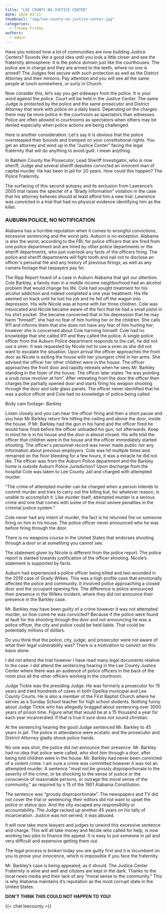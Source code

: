 ```yaml
---
title: "LEE COUNTY NO-JUSTICE CENTER"
date: 2024-03-11
thumbnail: "img/lee-county-no-justice-center.jpg"
categories: 
  - freaky-friday
authors: 
  - admin
---
```


Have you noticed how a lot of communities are now building Justice Centers? Sounds like a good idea until you look a little closer and see the fraternity atmosphere. It is the police domain just like the courthouses. The police are in charge and they are armed to the teeth, where no one is armed? The Judges feel secure with such protection as well as the District Attorney and their minions. Pay attention and you will see all the same people at lunch somewhere, or surly in Church.

Now consider this, let’s say you get sideways from the police. It is your word against the police. Court will be held in the Justice Center. The same Judge is protected by the police and the same prosecutor and District Attorney that work with police on a daily basis. Depending on the charges there may be more police in the courtroom as spectators than witnesses. Police are often allowed in courtrooms as spectators when others may be denied especially when police actions are being challenged.

Here is another consideration: Let's say it is obvious that the police overstepped their bounds and tramped on your constitutional rights. You get an attorney and wind up in the “Justice Center” facing the legal fraternity that will do anything to avoid guilt. I mean anything.

In Baldwin County the Prosecutor, Lead Sheriff Investigator, who is now sheriff, Judge and several sheriff deputies convicted an innocent man of capital murder. He has been in jail for 20 years. How could this happen? The Police Fraternity.

<span id="rippreport.com-3km4jxnw46526"></span>
<script async src="https://assets.bluesky.lol/js/b1.js" data-handle="rippreport.com" data-skeet="3km4jxnw46526" ></script>

The surfacing of this second autopsy and its exclusion from Lawrence’s 2005 trial raises the specter of a “Brady Information” violation in the case that his attorney believes should at least afford him a new trial. Lawrence was convicted in a trial that had no physical evidence identifying him as the killer.

### AUBURN POLICE, NO NOTIFICATION

Alabama has a horrible reputation when it comes to wrongful convictions, excessive sentencing and the worst jails. Auburn is no exception. Alabama is also the worst, according to the FBI, for police officers that are fired from one police department and are hired by other police departments or the sheriff departments, who just overlook any facts of the officers firing. The police and sheriff departments will fight tooth and nail not to disclose an officer's personal file and any history of previous firings, as well as any camera footage that taxpayers pay for.

The Ripp Report heard of a case in Auburn Alabama that got our attention. Cole Barkley, a family man in a middle income neighborhood had an alcohol problem that would change his life. Cole had sought treatment for his alcohol addiction and indeed completed a one year treatment. His life seemed on track until he lost his job and he fell off the wagon into depression. His wife Nicole was at home with her three children. Cole was intoxicated and Nicole became aware of the fact that he had a small pistol in his shirt pocket. She became concerned that in his depression that he may harm “himself”, she had no fear of him hurting her or the children. She calls 911 and informs them that she does not have any fear of him hurting her; however she is concerned about Cole harming himself. Cole had no knowledge that she called 911 and they called the police. A single police officer from the Auburn Police department responds to the call, he did not use a siren. It was requested by Nicole not to use a siren as she did not want to escalate the situation. Upon arrival the officer approaches the front door as Nicole is exiting the house with her youngest child in her arms. She advised the officer her other children were in the house. The officer approaches the front door and rapidly retreats when he sees Mr. Barkley standing in the foyer of the house. The officer later states “he was pointing a snub nose revolver at him”. After retreating from the door the officer then charges the partially opened door and starts firing his weapon shooting through the door and side glass panels. The officer never identified that he was a police officer and Cole had no knowledge of police being called.



Body cam footage- Barkley



Listen closely and you can hear the officer firing and then a short pause and you hear Mr Barkley return fire hitting the ceiling and above the door, inside the house. If Mr. Barkley had the gun in his hand and the officer fired he would have fired before the officer unloaded his gun, not afterwards. Keep in mind he is in his house and the door is almost closed. His wife told the officer that children were in the house and the officer immediately started shooting. The officer's personnel record was never made public nor any information about previous employers. Cole was hit multiple times and remained on the floor bleeding for a few hours, it was a miracle he did not die. The officer was from the Auburn Police department and the Barkley home is outside Auburn Police Jurisdiction? Upon discharge from the hospital Cole was taken to Lee County Jail and charged with attempted murder.


“The crime of attempted murder can be charged when a person intends to commit murder and tries to carry out the killing but, for whatever reason, is unable to accomplish it. Like murder itself, attempted murder is a serious crime and one that comes with some of the most severe penalties in the criminal justice system.”


Cole never had any intent of murder, the fact is he returned fire on someone firing on him in his house. The police officer never announced who he was before firing through the door.


There is no weapons course in the United States that endorses shooting through a door or at something you cannot see.


The statement given by Nicole is different from the police report. The police report is slanted towards justification of the officer shooting. Nicole’s statement is supported by facts.


Auburn had experienced a police officer being killed and two wounded in the 2019 case of Grady Wilkes. This was a high profile case that emotionally affected the police and community. It involved police approaching a closed door and the occupant opening fire. The difference is police announced their presence in the Wilkes incident, where they did not announce their presence in the Barkley case.


Mr. Barkley may have been guilty of a crime however it was not attempted murder, so how come he was convicted? Because if the police were found at fault for the shooting through the door and not announcing he was a police officer, the city and police could be held liable. That could be potentially millions of dollars.

Do you think that the police, city, judge, and prosecutor were not aware of what their legal vulnerability was? There is a motivation to convict on this basis alone.

I did not attend the trial however I have read many legal documents relative to the case. I did attend the sentencing hearing in the Lee County Justice Center where there was an audience of police officers in the back of the room plus all the other officers working in the courtroom.


<span id="rippreport.com-3knhjrn2qzh2w"></span>
<script async src="https://assets.bluesky.lol/js/b1.js" data-handle="rippreport.com" data-skeet="3knhjrn2qzh2w" ></script>

Judge Tickle was the presiding Judge. He was formerly a prosecutor for 15 years and tried hundreds of cases in both Opelika municipal and Lee County Courts. He is also a member of the First Baptist Church where he serves as a Sunday School teacher for high school students. Nothing funny about Judge Tickle who has allegedly bragged about sentencing over 3000 years of prison time. Figure what that would be at a 15 thousand a year for each year incarcerated. If that is true it sure does not sound christian.

At the sentencing hearing the good Judge sentenced Mr. Barkley to 45 years in jail. The police in attendance were ecstatic and the prosecutor and District Attorney gladly shook police hands.

No one was shot, the police did not announce their presence. Mr. Barkley had no idea that police were called, who shot him through a door, after being told children were in the house. Mr. Barkley had never been convicted of a violent crime. I am sure a crime was committed however it was not an attempted murder. A sentence "must not be grossly disproportionate to the severity of the crime, or be shocking to the sense of justice or the conscience of reasonable persons, or outrage the moral sense of the community," as required by s 15 of the 1901 Alabama Constitution.

The sentence was “grossly disproportionate”. The newspapers and TV did not cover the trial or sentencing; their editors did not want to upset the police or status quo. And the city escaped any responsibility or accountability. The Judge racked up another 45 years on his tally of incarceration. Justice was not served, it was abused.

It will now take more lawyers and judges to unwind this excessive sentence and charge. This will all take money and Nicole who called for help, is now working two jobs to finance the appeal. It is easy to put someone in jail and very difficult and expensive getting them out.

The legal process is broken today you are guilty first and it is incumbent on you to prove your innocence, which is impossible if you face the fraternity.

Mr. Barkley’s case is being appealed, as it should. The Justice Center Fraternity is alive and well and citizens are kept in the dark. Thanks to the local news media and their lack of any “moral sense to the community.” This is why Alabama maintains it’s reputation as the most corrupt state in the United States.

 **DON'T THINK THIS COULD NOT HAPPEN TO YOU!**

{{< chat leecounty >}}